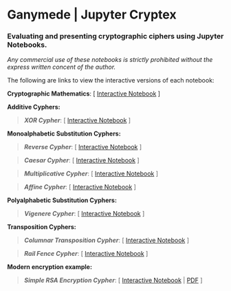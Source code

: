 # Ganymede | Jupyter Cryptex
### Evaluating and presenting cryptographic ciphers using Jupyter Notebooks.

*Any commercial use of these notebooks is strictly prohibited without the express written concent of the author.*

The following are links to view the interactive versions of each notebook:

**Cryptographic Mathematics**: [ [Interactive Notebook](https://mybinder.org/v2/gh/v-ca/Ganymede/master?filepath=CryptoMath.ipynb) ]

**Additive Cyphers:**

  > ***XOR Cypher***: [ [Interactive Notebook](https://mybinder.org/v2/gh/v-ca/Ganymede/master?filepath=XOR%20Cypher.ipynb) ]

**Monoalphabetic Substitution Cyphers:**
  > ***Reverse Cypher***: [ [Interactive Notebook](https://mybinder.org/v2/gh/v-ca/Ganymede/master?filepath=Reverse%20Cypher.ipynb) ]

  > ***Caesar Cypher***: [ [Interactive Notebook](https://mybinder.org/v2/gh/v-ca/Ganymede/master?filepath=Caesar%20Cypher.ipynb) ]

  > ***Multiplicative Cypher***: [ [Interactive Notebook](https://mybinder.org/v2/gh/v-ca/Ganymede/master?filepath=Multiplicative%20Cypher.ipynb) ]

  > ***Affine Cypher***: [ [Interactive Notebook](https://mybinder.org/v2/gh/v-ca/Ganymede/master?filepath=Affine%20Cypher.ipynb) ]

**Polyalphabetic Substitution Cyphers:**

  > ***Vigenere Cypher***: [ [Interactive Notebook](https://mybinder.org/v2/gh/v-ca/Ganymede/master?filepath=Vigenere%20Cypher.ipynb) ]

**Transposition Cyphers:**

  > ***Columnar Transposition Cypher***: [ [Interactive Notebook](https://mybinder.org/v2/gh/v-ca/Ganymede/master?filepath=Columnar%20Transposition.ipynb) ]

  > ***Rail Fence Cypher***: [ [Interactive Notebook](https://mybinder.org/v2/gh/v-ca/Ganymede/master?filepath=Rail%20Fence%20Cypher.ipynb) ]

**Modern encryption example:**

  > ***Simple RSA Encryption Cypher***: [ [Interactive Notebook](https://mybinder.org/v2/gh/v-ca/Ganymede/master?filepath=RSA%20Cypher.ipynb) | [PDF](https://github.com/v-ca/Ganymede/blob/master/pdf/RVincentCaldwell_RSA%20Cryptosystem.pdf) ]
